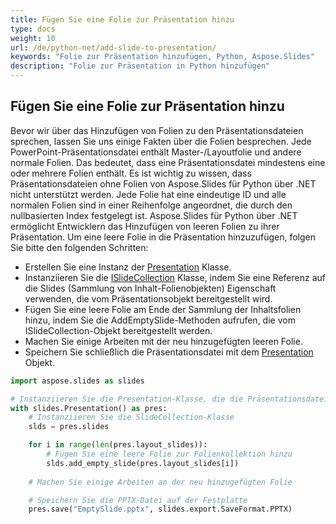 ```yaml
---
title: Fügen Sie eine Folie zur Präsentation hinzu
type: docs
weight: 10
url: /de/python-net/add-slide-to-presentation/
keywords: "Folie zur Präsentation hinzufügen, Python, Aspose.Slides"
description: "Folie zur Präsentation in Python hinzufügen"
---
```


## **Fügen Sie eine Folie zur Präsentation hinzu**
Bevor wir über das Hinzufügen von Folien zu den Präsentationsdateien sprechen, lassen Sie uns einige Fakten über die Folien besprechen. Jede PowerPoint-Präsentationsdatei enthält Master-/Layoutfolie und andere normale Folien. Das bedeutet, dass eine Präsentationsdatei mindestens eine oder mehrere Folien enthält. Es ist wichtig zu wissen, dass Präsentationsdateien ohne Folien von Aspose.Slides für Python über .NET nicht unterstützt werden. Jede Folie hat eine eindeutige ID und alle normalen Folien sind in einer Reihenfolge angeordnet, die durch den nullbasierten Index festgelegt ist. Aspose.Slides für Python über .NET ermöglicht Entwicklern das Hinzufügen von leeren Folien zu ihrer Präsentation. Um eine leere Folie in die Präsentation hinzuzufügen, folgen Sie bitte den folgenden Schritten:

- Erstellen Sie eine Instanz der [Presentation](https://reference.aspose.com/slides/python-net/aspose.slides/presentation/) Klasse.
- Instanziieren Sie die [ISlideCollection](https://reference.aspose.com/slides/python-net/aspose.slides/islidecollection/) Klasse, indem Sie eine Referenz auf die Slides (Sammlung von Inhalt-Folienobjekten) Eigenschaft verwenden, die vom Präsentationsobjekt bereitgestellt wird.
- Fügen Sie eine leere Folie am Ende der Sammlung der Inhaltsfolien hinzu, indem Sie die AddEmptySlide-Methoden aufrufen, die vom ISlideCollection-Objekt bereitgestellt werden.
- Machen Sie einige Arbeiten mit der neu hinzugefügten leeren Folie.
- Speichern Sie schließlich die Präsentationsdatei mit dem [Presentation](https://reference.aspose.com/slides/python-net/aspose.slides/presentation/) Objekt.

```py
import aspose.slides as slides

# Instanziieren Sie die Presentation-Klasse, die die Präsentationsdatei darstellt
with slides.Presentation() as pres:
    # Instanziieren Sie die SlideCollection-Klasse
    slds = pres.slides

    for i in range(len(pres.layout_slides)):
        # Fügen Sie eine leere Folie zur Folienkollektion hinzu
        slds.add_empty_slide(pres.layout_slides[i])
        
    # Machen Sie einige Arbeiten an der neu hinzugefügten Folie

    # Speichern Sie die PPTX-Datei auf der Festplatte
    pres.save("EmptySlide.pptx", slides.export.SaveFormat.PPTX)
```